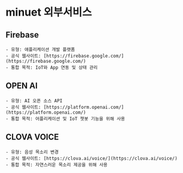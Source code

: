 # minuet 외부서비스

## Firebase
    - 유형: 애플리케이션 개발 플랫폼
    - 공식 웹사이트: [https://firebase.google.com/](https://firebase.google.com/)
    - 통합 목적: IoT와 App 연동 및 상태 관리 

## OPEN AI
    - 유형: AI 오픈 소스 API
    - 공식 웹사이트: [https://platform.openai.com/](https://platform.openai.com/)
    - 통합 목적: 어플리케이션 및 IoT 챗봇 기능을 위해 사용

## CLOVA VOICE
    - 유형: 음성 목소리 변경
    - 공식 웹사이트: [https://clova.ai/voice/](https://clova.ai/voice/)
    - 통합 목적: 자연스러운 목소리 제공을 위해 사용
